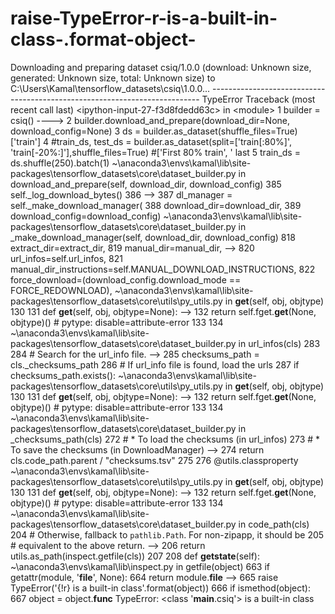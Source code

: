 # raise-TypeError-r-is-a-built-in-class-.format-object-
Downloading and preparing dataset csiq/1.0.0 (download: Unknown size, generated: Unknown size, total: Unknown size) to C:\Users\Kamal\tensorflow_datasets\csiq\1.0.0... --------------------------------------------------------------------------- TypeError                                 Traceback (most recent call last) &lt;ipython-input-27-f3d8fdedd63c> in &lt;module>       1 builder = csiq() ----> 2 builder.download_and_prepare(download_dir=None, download_config=None)       3 ds = builder.as_dataset(shuffle_files=True)['train']       4 #train_ds, test_ds = builder.as_dataset(split=['train[:80%]', 'train[-20%:]'],shuffle_files=True) #['First 80% train', ' last       5 train_ds = ds.shuffle(250).batch(1)  ~\anaconda3\envs\kamal\lib\site-packages\tensorflow_datasets\core\dataset_builder.py in download_and_prepare(self, download_dir, download_config)     385     self._log_download_bytes()     386  --> 387     dl_manager = self._make_download_manager(     388         download_dir=download_dir,     389         download_config=download_config)  ~\anaconda3\envs\kamal\lib\site-packages\tensorflow_datasets\core\dataset_builder.py in _make_download_manager(self, download_dir, download_config)     818         extract_dir=extract_dir,     819         manual_dir=manual_dir, --> 820         url_infos=self.url_infos,     821         manual_dir_instructions=self.MANUAL_DOWNLOAD_INSTRUCTIONS,     822         force_download=(download_config.download_mode == FORCE_REDOWNLOAD),  ~\anaconda3\envs\kamal\lib\site-packages\tensorflow_datasets\core\utils\py_utils.py in __get__(self, obj, objtype)     130      131   def __get__(self, obj, objtype=None): --> 132     return self.fget.__get__(None, objtype)()  # pytype: disable=attribute-error     133      134   ~\anaconda3\envs\kamal\lib\site-packages\tensorflow_datasets\core\dataset_builder.py in url_infos(cls)     283      284     # Search for the url_info file. --> 285     checksums_path = cls._checksums_path     286     # If url_info file is found, load the urls     287     if checksums_path.exists():  ~\anaconda3\envs\kamal\lib\site-packages\tensorflow_datasets\core\utils\py_utils.py in __get__(self, obj, objtype)     130      131   def __get__(self, obj, objtype=None): --> 132     return self.fget.__get__(None, objtype)()  # pytype: disable=attribute-error     133      134   ~\anaconda3\envs\kamal\lib\site-packages\tensorflow_datasets\core\dataset_builder.py in _checksums_path(cls)     272     # * To load the checksums (in url_infos)     273     # * To save the checksums (in DownloadManager) --> 274     return cls.code_path.parent / "checksums.tsv"     275      276   @utils.classproperty  ~\anaconda3\envs\kamal\lib\site-packages\tensorflow_datasets\core\utils\py_utils.py in __get__(self, obj, objtype)     130      131   def __get__(self, obj, objtype=None): --> 132     return self.fget.__get__(None, objtype)()  # pytype: disable=attribute-error     133      134   ~\anaconda3\envs\kamal\lib\site-packages\tensorflow_datasets\core\dataset_builder.py in code_path(cls)     204     # Otherwise, fallback to `pathlib.Path`. For non-zipapp, it should be     205     # equivalent to the above return. --> 206     return utils.as_path(inspect.getfile(cls))     207      208   def __getstate__(self):  ~\anaconda3\envs\kamal\lib\inspect.py in getfile(object)     663             if getattr(module, '__file__', None):     664                 return module.__file__ --> 665         raise TypeError('{!r} is a built-in class'.format(object))     666     if ismethod(object):     667         object = object.__func__  TypeError: &lt;class '__main__.csiq'> is a built-in class
